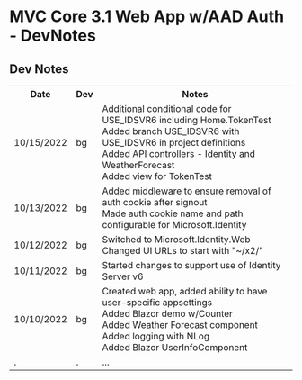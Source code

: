 # MVC Core 3.1 Web App w/AAD Auth - DevNotes

## Dev Notes

<table>
	<tr>
		<th>Date</th>
		<th>Dev</th>
		<th>Notes</th>
	</tr>
	<tr>
		<td>10/15/2022</td><td>bg</td>
		<td>
			Additional conditional code for USE_IDSVR6
            including Home.TokenTest<br/>
            Added branch USE_IDSVR6 with USE_IDSVR6 in project definitions<br/>
            Added API controllers - Identity and WeatherForecast<br/>
            Added view for TokenTest<br/>
		</td>
	</tr>
	<tr>
		<td>10/13/2022</td><td>bg</td>
		<td>
            Added middleware to ensure removal of auth cookie after signout<br/>
			Made auth cookie name and path configurable for Microsoft.Identity<br/>
		</td>
	</tr>
	<tr>
		<td>10/12/2022</td><td>bg</td>
		<td>
			Switched to Microsoft.Identity.Web<br/>
            Changed UI URLs to start with "~/x2/"
		</td>
	</tr>
	<tr>
		<td>10/11/2022</td><td>bg</td>
		<td>
			Started changes to support use of Identity Server v6<br/>
		</td>
	</tr>
	<tr>
		<td>10/10/2022</td><td>bg</td>
		<td>
			Created web app, 
			added ability to have user-specific appsettings<br/>
			Added Blazor demo w/Counter<br/>
            Added Weather Forecast component<br/>
            Added logging with NLog<br/>
            Added Blazor UserInfoComponent<br/>
		</td>
	</tr>
	<tr>
		<td>.</td><td>.</td>
		<td>
			...
		</td>
	</tr>
</table>
